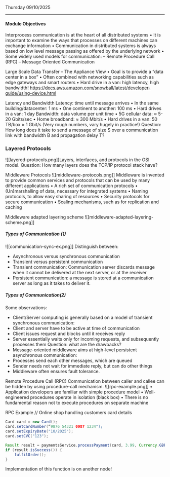 Thursday 09/10/2025

---
#### Module Objectives
 Interprocess communication is at the heart of
all distributed systems
• It is important to examine the ways that
processes on different machines can exchange
information
• Communication in distributed systems is
always based on low level message passing as
offered by the underlying network
• Some widely used models for
communication:
– Remote Procedure Call (RPC)
– Message Oriented Communication

Large Scale Data Transfer – The Appliance View
• Goal is to provide a “data
center in a box”
• Often combined with
networking capabilities such as
edge gateways and smart
routers
• Hard drive in a van:
high latency, high bandwidth!
https://docs.aws.amazon.com/snowball/latest/developer-guide/using-device.html

Latency and Bandwidth
Latency: time until message arrives
• In the same building/datacenter: 1 ms
• One continent to another: 100 ms
• Hard drives in a van: 1 day
Bandwidth: data volume per unit time
• 5G cellular data: ≈ 5-20 Gbits/sec
• Home broadband: ≈ 300 Mbit/s
• Hard drives in a van: 50 TB/box ≈ 1 Gbit/s
(Very rough numbers, vary hugely in practice!)
Question: How long does it take to send a message of size S over a
communication link with bandwidth B and propagation delay T?
### Layered Protocols
![[layered-protocols.png]]Layers, interfaces, and protocols in the OSI model.
Question: How many layers does the TCP/IP protocol stack have?

Middleware Protocols
![[middleware-protocols.png]]
Middleware is invented to provide common services and protocols
that can be used by many different applications
• A rich set of communication protocols
• (Un)marshalling of data, necessary for integrated systems
• Naming protocols, to allow easy sharing of resources
• Security protocols for secure communication
• Scaling mechanisms, such as for replication and caching

Middleware adapted layering scheme
![[middleware-adapted-layering-scheme.png]]
##### Types of Communication (1)
![[communication-sync-ex.png]]
Distinguish between:
- Asynchronous versus synchronous communication
- Transient versus persistent communication
- Transient communication: Communication server discards message when it cannot be delivered at the next server, or at the receiver
- Persistent communication: a message is stored at a communication server as long as it takes to deliver it.
##### Types of Communication(2)
Some observations:
- Client/Server computing is generally based on a model of transient synchronous communication:
- Client and server have to be active at time of communication
- Client issues request and blocks until it receives reply
- Server essentially waits only for incoming requests, and subsequently processes them
Question: what are the drawbacks?
- Message-oriented middleware aims at high-level persistent asynchronous communication:
- Processes send each other messages, which are queued
- Sender needs not wait for immediate reply, but can do other things
- Middleware often ensures fault tolerance.

Remote Procedure Call (RPC)
Communication between caller and callee can be hidden by using
procedure-call mechanism.
![[rpc-example.png]]
• Application developers are familiar with simple procedure model
• Well-engineered procedures operate in isolation (black box)
• There is no fundamental reason not to execute procedures on
separate machine

RPC Example
// Online shop handling customers card details
```java
Card card = new Card();
card.setCardNumber(“9876 54321 0987 1234");
card.setExpiryDate("10/2025");
card.setCVC("123");

Result result = paymentsService.processPayment(card, 3.99, Currency.GBP);
if (result.isSuccess()) {
	fulfilOrder();
} 
```
Implementation of this function is on another node!